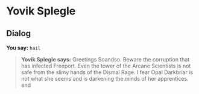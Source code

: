 # Yovik Splegle
## Dialog

**You say:** `hail`



>**Yovik Splegle says:** Greetings Soandso. Beware the corruption that has infected Freeport. Even the tower of the Arcane Scientists is not safe from the slimy hands of the Dismal Rage. I fear Opal Darkbriar is not what she seems and is darkening the minds of her apprentices.
end


